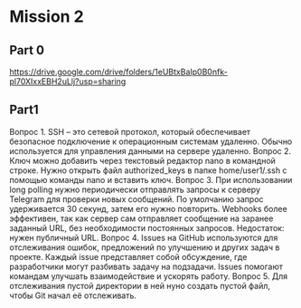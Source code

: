 # Mission 2 
## Part 0
https://drive.google.com/drive/folders/1eUBtxBaIp0B0nfk-pl70XIxxEBH2uLlj?usp=sharing
## Part1
Вопрос 1.
SSH – это сетевой протокол, который обеспечивает безопасное подключение к операционным системам удаленно. Обычно используется для управления данными на сервере удаленно.
Вопрос 2.
Ключ можно добавить через текстовый редактор nano в командной строке. Нужно открыть файл authorized_keys в папке home/user1/.ssh с помощью команды nano и вставить ключ.
Вопрос 3.
При использовании long polling нужно периодически отправлять запросы к серверу Telegram для проверки новых сообщений. По умолчанию запрос удерживается 30 секунд, затем его нужно повторить. Webhooks более эффективен, так как сервер сам отправляет сообщение на заранее заданный URL, без необходимости постоянных запросов. Недостаток: нужен публичный URL.
Вопрос 4.
Issues на GitHub используются для отслеживания ошибок, предложений по улучшению и других задач в проекте. Каждый issue представляет собой обсуждение, где разработчики могут разбивать задачу на подзадачи. Issues помогают командам улучшать взаимодействие и ускорять работу.
Вопрос 5.
Для отслеживания пустой директории в ней нуно создать пустой файл, чтобы Git начал её отслеживать.
